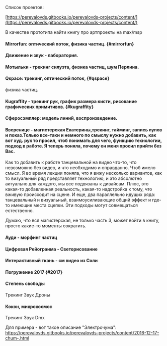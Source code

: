 Список проектов:

[https://perevalovds.gitbooks.io/perevalovds-projects/content/](https://perevalovds.gitbooks.io/perevalovds-projects/content/)





В качестве прототипа найти книгу про артпроекты на max/msp

#### Mirrorfun: оптический поток, физика частиц. {#mirrorfun}

#### Движение и звук - лаборатория.

#### Мотыльки - трекинг силуэта, физика частиц, шум Перлина.

#### Qspace: трекинг, оптический поток, {#qspace}

физика частиц.

#### Kugraffity - трекинг рук, график размера кисти, рисование графических примитивов. {#kugraffity}

#### Сферосэмплер: модель линий, воспроизведение.

#### Вверенице - магистерская Екатерины,трекинг, тайминг, запись лупов и показ.Только все-таки и немного по смыслу нужно добавить, как вот худ. рук то просил, чтоб понимать для чего, функцию технологии, подход в работе. Я теперь поняла, почему он меня просил прийти без Вас.

Как то добавить к работе танцевальной на видео что-то, что невозможно без видео, и что необходимо и оправданно. Чтоб имело смысл. Я во время лекции поняла, что я вижу несколько вариантов, как то визуальный ряд представляет технологию, и это абсолютно актуально для каждого, мы все подвязаны к дивайсам. Плюс, это какая-то добавленная реальность, какая-то надстройка к тому, что вживую происходит на сцене. И еще, два параллельно идущих ряда: танцевальный и визуальный, взаимоусиливающие общий эффект и где-то имеющие места сцепки. Эти подходы могут совмещаться естественно.

Думаю, что вся магистерская, не только часть 3, может войти в книгу, просто какие-то моменты сократить.

#### Ауди - морфинг частиц

#### Цифровая Рейограима - Светорисование

#### Интерактивный ткань - см видео из Соли

#### Погружение 2017 {#2017}

#### Степень свободы

Трекинг Звук Дроны

#### Кокон, микрокосмос

Трекинг Звук Dmx





Для примера - вот такое описание "Электрочума": https://perevalovds.gitbooks.io/perevalovds-projects/content/2016-12-17-chum-.html

